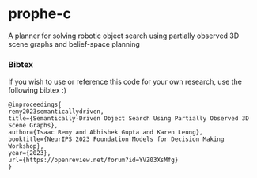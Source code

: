 # prophe-c
A planner for solving robotic object search using partially observed 3D scene graphs and belief-space planning

### Bibtex
If you wish to use or reference this code for your own research, use the following bibtex :)

```
@inproceedings{
remy2023semanticallydriven,
title={Semantically-Driven Object Search Using Partially Observed 3D Scene Graphs},
author={Isaac Remy and Abhishek Gupta and Karen Leung},
booktitle={NeurIPS 2023 Foundation Models for Decision Making Workshop},
year={2023},
url={https://openreview.net/forum?id=YVZ03XsMfg}
}
```
